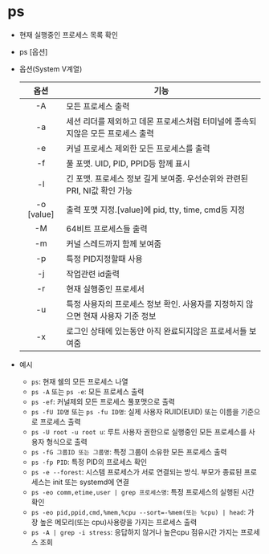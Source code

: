 # ps
- 현재 실행중인 프로세스 목록 확인
- ps [옵션]
- 옵션(System V계열)

  |옵션|기능|
  |:---:|---|
  |-A|모든 프로세스 출력|
  |-a|세션 리더를 제외하고 데몬 프로세스처럼 터미널에 종속되지않은 모든 프로세스 출력|
  |-e|커널 프로세스 제외한 모든 프로세스를 출력|
  |-f|풀 포맷. UID, PID, PPID등 함께 표시|
  |-l|긴 포맷. 프로세스 정보 길게 보여줌. 우선순위와 관련된 PRI, NI값 확인 가능|
  |-o [value]|출력 포맷 지정.[value]에 pid, tty, time, cmd등 지정|
  |-M|64비트 프로세스들 출력|
  |-m|커널 스레드까지 함께 보여줌|
  |-p|특정 PID지정할때 사용|
  |-j|작업관련 id출력|
  |-r|현재 실행중인 프로세서|
  |-u|특정 사용자의 프로세스 정보 확인. 사용자를 지정하지 않으면 현재 사용자 기준 정보|
  |-x|로그인 상태에 있는동안 아직 완료되지않은 프로세서들 보여줌|

- 예시
  - `ps`: 현재 쉘의 모든 프로세스 나열
  - `ps -A` 또는 `ps -e`: 모든 프로세스 출력
  - `ps -ef`: 커널제외 모든 프로세스 풀포맷으로 출력
  - `ps -fU ID명` 또는 `ps -fu ID명`: 실제 사용자 RUID(EUID) 또는 이름을 기준으로 프로세스 출력
  - `ps -U root -u root u`: 루트 사용자 권한으로 실행중인 모든 프로세스를 사용자 형식으로 출력
  - `ps -fG 그룹ID 또는 그룹명`: 특정 그룹이 소유한 모든 프로세스 출력
  - `ps -fp PID`: 특정 PID의 프로세스 확인
  - `ps -e --forest`: 시스템 프로세스가 서로 연결되는 방식. 부모가 종료된 프로세스는 init 또는 systemd에 연결
  - `ps -eo comm,etime,user | grep 프로세스명`: 특정 프로세스의 실행된 시간 확인
  - `ps -eo pid,ppid,cmd,%mem,%cpu --sort=-%mem(또는 %cpu) | head`: 가장 높은 메모리(또는 cpu)사용량을 가지는 프로세스 출력
  - `ps -A | grep -i stress`: 응답하지 않거나 높은cpu 점유시간 가지는 프로세스 조회
